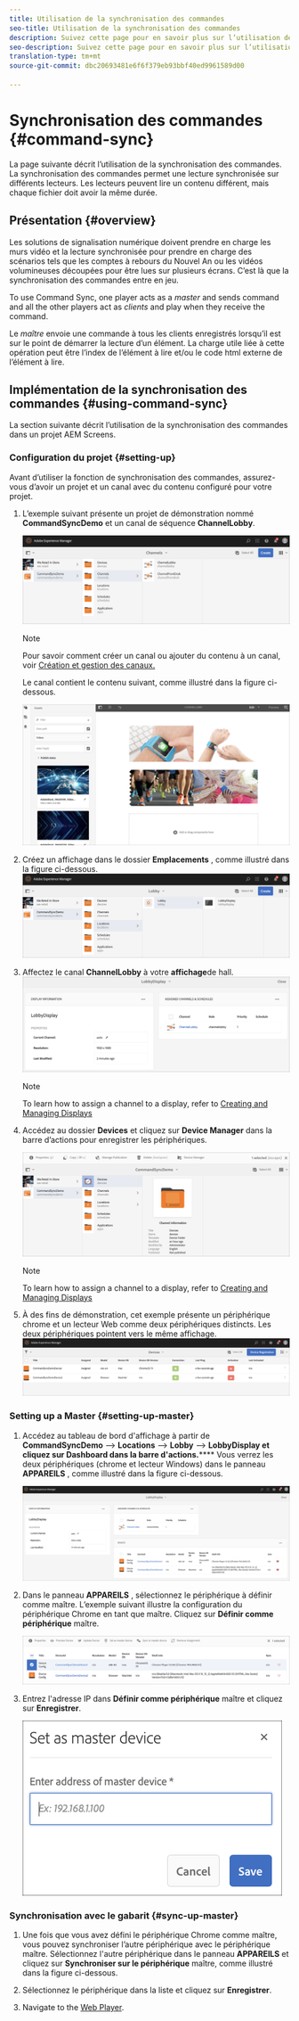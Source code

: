 ```yaml
---
title: Utilisation de la synchronisation des commandes
seo-title: Utilisation de la synchronisation des commandes
description: Suivez cette page pour en savoir plus sur l’utilisation de la synchronisation des commandes.
seo-description: Suivez cette page pour en savoir plus sur l’utilisation de la synchronisation des commandes.
translation-type: tm+mt
source-git-commit: dbc20693481e6f6f379eb93bbf40ed9961589d00

---
```



# Synchronisation des commandes {#command-sync}

La page suivante décrit l’utilisation de la synchronisation des commandes. La synchronisation des commandes permet une lecture synchronisée sur différents lecteurs. Les lecteurs peuvent lire un contenu différent, mais chaque fichier doit avoir la même durée.

## Présentation {#overview}

Les solutions de signalisation numérique doivent prendre en charge les murs vidéo et la lecture synchronisée pour prendre en charge des scénarios tels que les comptes à rebours du Nouvel An ou les vidéos volumineuses découpées pour être lues sur plusieurs écrans. C’est là que la synchronisation des commandes entre en jeu.

To use Command Sync, one player acts as a *master* and sends command and all the other players act as *clients* and play when they receive the command.

Le *maître* envoie une commande à tous les clients enregistrés lorsqu’il est sur le point de démarrer la lecture d’un élément. La charge utile liée à cette opération peut être l’index de l’élément à lire et/ou le code html externe de l’élément à lire.

## Implémentation de la synchronisation des commandes {#using-command-sync}

La section suivante décrit l’utilisation de la synchronisation des commandes dans un projet AEM Screens.

### Configuration du projet {#setting-up}

Avant d’utiliser la fonction de synchronisation des commandes, assurez-vous d’avoir un projet et un canal avec du contenu configuré pour votre projet.

1. L’exemple suivant présente un projet de démonstration nommé **CommandSyncDemo** et un canal de séquence **ChannelLobby**.

   ![image1](assets/command-sync1.png)

   >[!NOTE]
   >
   >Pour savoir comment créer un canal ou ajouter du contenu à un canal, voir [Création et gestion des canaux.](/help/user-guide/managing-channels.md)

   Le canal contient le contenu suivant, comme illustré dans la figure ci-dessous.

   ![image1](assets/command-sync2.png)

1. Créez un affichage dans le dossier **Emplacements** , comme illustré dans la figure ci-dessous.
   ![image1](assets/command-sync3.png)

1. Affectez le canal **ChannelLobby** à votre **affichage**de hall.
   ![image1](assets/command-sync4.png)

   >[!NOTE]
   >
   >To learn how to assign a channel to a display, refer to [Creating and Managing Displays](/help/user-guide/managing-displays.md)

1. Accédez au dossier **Devices** et cliquez sur **Device Manager** dans la barre d’actions pour enregistrer les périphériques.

   ![image1](assets/command-sync5.png)

   >[!NOTE]
   >
   >To learn how to assign a channel to a display, refer to [Creating and Managing Displays](/help/user-guide/managing-displays.md)

1. À des fins de démonstration, cet exemple présente un périphérique chrome et un lecteur Web comme deux périphériques distincts. Les deux périphériques pointent vers le même affichage.
   ![image1](assets/command-sync6.png)

### Setting up a Master {#setting-up-master}

1. Accédez au tableau de bord d&#39;affichage à partir de **CommandSyncDemo** —> **Locations** —> **Lobby** —> **LobbyDisplay et cliquez sur Dashboard dans la barre d&#39;actions.******
Vous verrez les deux périphériques (chrome et lecteur Windows) dans le panneau **APPAREILS** , comme illustré dans la figure ci-dessous.

   ![image1](assets/command-sync7.png)

1. Dans le panneau **APPAREILS** , sélectionnez le périphérique à définir comme maître. L’exemple suivant illustre la configuration du périphérique Chrome en tant que maître. Cliquez sur **Définir comme périphérique** maître.

   ![image1](assets/command-sync8.png)

1. Entrez l&#39;adresse IP dans **Définir comme périphérique** maître et cliquez sur **Enregistrer**.

   ![image1](assets/command-sync9.png)

### Synchronisation avec le gabarit {#sync-up-master}

1. Une fois que vous avez défini le périphérique Chrome comme maître, vous pouvez synchroniser l’autre périphérique avec le périphérique maître.
Sélectionnez l&#39;autre périphérique dans le panneau **APPAREILS** et cliquez sur **Synchroniser sur le périphérique** maître, comme illustré dans la figure ci-dessous.

1. Sélectionnez le périphérique dans la liste et cliquez sur **Enregistrer**.


1. Navigate to the [Web Player](http://localhost:4502/screens/player.html).





